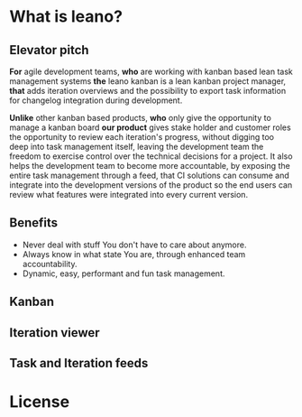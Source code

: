 # What is leano?

## Elevator pitch

 **For** agile development teams, **who** are working with kanban based lean task management systems **the** leano kanban
 is a lean kanban project manager, **that** adds iteration overviews and the possibility to export task information for 
 changelog integration during development.

 **Unlike** other kanban based products, **who** only give the opportunity to manage a kanban board **our product** gives stake
 holder and customer roles the opportunity to review each iteration's progress, without digging too deep into
 task management itself, leaving the development team the freedom to exercise control over the technical decisions
 for a project. It also helps the development team to become more accountable, by exposing the entire task
 management through a feed, that CI solutions can consume and integrate into the development versions of the
 product so the end users can review what features were integrated into every current version.

## Benefits

* Never deal with stuff You don't have to care about anymore.
* Always know in what state You are, through enhanced team accountability.
* Dynamic, easy, performant and fun task management.

## Kanban

## Iteration viewer

## Task and Iteration feeds

# License
